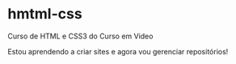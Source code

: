 # hmtml-css
Curso de HTML e CSS3 do Curso em Video

Estou aprendendo a criar sites e agora vou gerenciar repositórios!